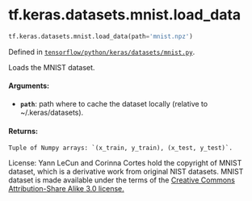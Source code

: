<div itemscope itemtype="http://developers.google.com/ReferenceObject">
<meta itemprop="name" content="tf.keras.datasets.mnist.load_data" />
<meta itemprop="path" content="Stable" />
</div>

# tf.keras.datasets.mnist.load_data

``` python
tf.keras.datasets.mnist.load_data(path='mnist.npz')
```



Defined in [`tensorflow/python/keras/datasets/mnist.py`](/code/stable/tensorflow/python/keras/datasets/mnist.py).

Loads the MNIST dataset.

#### Arguments:

* <b>`path`</b>: path where to cache the dataset locally
        (relative to ~/.keras/datasets).


#### Returns:

    Tuple of Numpy arrays: `(x_train, y_train), (x_test, y_test)`.

License:
    Yann LeCun and Corinna Cortes hold the copyright of MNIST dataset,
    which is a derivative work from original NIST datasets.
    MNIST dataset is made available under the terms of the
    [Creative Commons Attribution-Share Alike 3.0 license.](
    https://creativecommons.org/licenses/by-sa/3.0/)